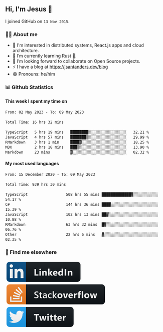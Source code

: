 ## Hi, I'm Jesus 👋

I joined GitHub on `13 Nov 2015`.

<!-- Talking about you -->

### 👨‍💻 About me

- 👦 I'm interested in distributed systems, React.js apps and cloud architecture.
- 🌱 I’m currently learning Rust 🦀.
- 👯 I’m looking forward to collaborate on Open Source projects.
- ⚡️ I have a blog at <https://jsantanders.dev/blog>
- 😄 Pronouns: he/him

### 📊 Github Statistics

#### This week I spent my time on

<!--START_SECTION:weekly-->

```text
From: 02 May 2023 - To: 09 May 2023

Total Time: 16 hrs 32 mins

TypeScript   5 hrs 19 mins   ████████░░░░░░░░░░░░░░░░░   32.21 %
JavaScript   4 hrs 57 mins   ███████▒░░░░░░░░░░░░░░░░░   29.99 %
RMarkdown    3 hrs 1 min     ████▓░░░░░░░░░░░░░░░░░░░░   18.25 %
MDX          2 hrs 18 mins   ███▒░░░░░░░░░░░░░░░░░░░░░   13.90 %
Markdown     23 mins         ▓░░░░░░░░░░░░░░░░░░░░░░░░   02.32 %
```

<!--END_SECTION:weekly-->

#### My most used languages

<!--START_SECTION:alltime-->

```text
From: 15 December 2020 - To: 09 May 2023

Total Time: 939 hrs 30 mins

TypeScript                 508 hrs 55 mins █████████████▓░░░░░░░░░░░   54.17 %
C#                         144 hrs 36 mins ████░░░░░░░░░░░░░░░░░░░░░   15.39 %
JavaScript                 102 hrs 13 mins ██▓░░░░░░░░░░░░░░░░░░░░░░   10.88 %
RMarkdown                  63 hrs 32 mins  █▓░░░░░░░░░░░░░░░░░░░░░░░   06.76 %
Other                      22 hrs 6 mins   ▓░░░░░░░░░░░░░░░░░░░░░░░░   02.35 %
```

<!--END_SECTION:alltime-->

### 📢 Find me elsewhere

<p>
  <a target="_blank" href="https://linkedin.com/in/jsantanders">
    <img src="https://github.com/jsantanders/jsantanders/blob/master/img/linkedin.svg" alt="LinkedIn" style="vertical-align:top; margin:4px">
  </a>
  
  <a target="_blank" href="https://stackoverflow.com/users/7318331/jesus-santander">
    <img src="https://github.com/jsantanders/jsantanders/blob/master/img/stackoverflow.svg" alt="StackOverflow" style="vertical-align:top; margin:4px">
  </a>
  
  <a target="_blank" href="http://twitter.com/jsantanders">
    <img src="https://github.com/jsantanders/jsantanders/blob/master/img/twitter.svg" alt="Twitter" style="vertical-align:top; margin:4px">
  </a>
</p>
